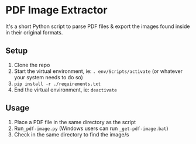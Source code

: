# PDF Image Extractor

It's a short Python script to parse PDF files & export the images found inside in their original formats.

## Setup

1. Clone the repo
2. Start the virtual environment, ie: `. env/Scripts/activate` (or whatever your system needs to do so)
3. `pip install -r ./requirements.txt`
4. End the virtual environment, ie: `deactivate`

## Usage
1. Place a PDF file in the same directory as the script
2. Run`_pdf-image.py` (Windows users can run `_get-pdf-image.bat`)
3. Check in the same directory to find the image/s